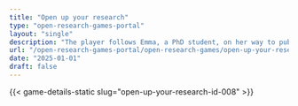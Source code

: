 ```yaml
---
title: "Open up your research"
type: "open-research-games-portal"
layout: "single"
description: "The player follows Emma, a PhD student, on her way to publishing her research paper. Along the way she has to decide whether she will adopt traditional appro..."
url: "/open-research-games-portal/open-research-games/open-up-your-research-id-008/"
date: "2025-01-01"
draft: false
---
```


{{< game-details-static slug="open-up-your-research-id-008" >}}
